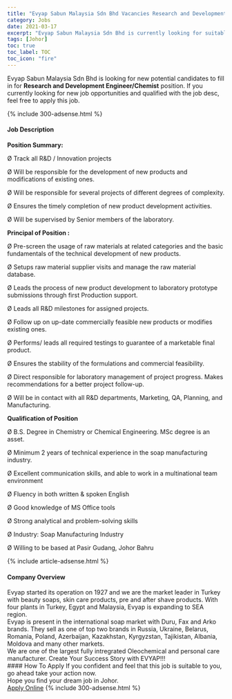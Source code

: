 ```yaml
---
title: "Evyap Sabun Malaysia Sdn Bhd Vacancies Research and Development Engineer/Chemist" 
category: Jobs 
date: 2021-03-17 
excerpt: "Evyap Sabun Malaysia Sdn Bhd is currently looking for suitable person to fill in the Research and Development Engineer/Chemist which based in Johor" 
tags: [Johor] 
toc: true 
toc_label: TOC 
toc_icon: "fire" 
--- 
```


<p>Evyap Sabun Malaysia Sdn Bhd is looking for new potential candidates to fill in for <b>Research and Development Engineer/Chemist</b> position. If you currently looking for new job opportunities and qualified with the job desc, feel free to apply this job.
</p>{% include 300-adsense.html %} 
<div><div><h4>Job Description</h4></div><div><div><span><div><p><strong>Position Summary:</strong></p><p>&#216;&#160;Track all R&amp;D / Innovation projects</p><p>&#216;&#160;Will be responsible for the development of new products and modifications of existing ones.</p><p>&#216;&#160;Will be responsible for several projects of different degrees of complexity.</p><p>&#216;&#160;Ensures the timely completion of new product development activities.</p><p>&#216;&#160;Will be supervised by Senior members of the laboratory.</p><p><strong>Principal of Position :</strong></p><p>&#216;&#160;Pre-screen the usage of raw materials at related categories and the basic fundamentals of the technical development of new products.</p><p>&#216;&#160;Setups raw material supplier visits and manage the raw material database.</p><p>&#216;&#160;Leads the process of new product development to laboratory prototype submissions through first Production support.</p><p>&#216;&#160;Leads all R&amp;D milestones for assigned projects.</p><p>&#216;&#160;Follow up on up-date commercially feasible new products or modifies existing ones.</p><p>&#216;&#160;Performs/ leads all required testings to guarantee of a marketable final product.</p><p>&#216;&#160;Ensures the stability of the formulations and commercial feasibility.</p><p>&#216;&#160;Direct responsible for laboratory management of project progress. Makes recommendations for a better project follow-up.</p><p>&#216;&#160;Will be in contact with all R&amp;D departments, Marketing, QA, Planning, and Manufacturing.</p><p><strong>Qualification of Position</strong></p><p>&#216;&#160;B.S. Degree in Chemistry or Chemical Engineering. MSc degree is an asset.</p><p>&#216;&#160;Minimum 2 years of technical experience in the soap manufacturing industry.</p><p>&#216;&#160;Excellent communication skills, and able to work in a multinational team environment</p><p>&#216;&#160;Fluency in both written &amp; spoken English</p><p>&#216;&#160;Good knowledge of MS Office tools</p><p>&#216;&#160;Strong analytical and problem-solving skills</p><p>&#216; Industry: Soap Manufacturing Industry</p><p>&#216; Willing to be based at Pasir Gudang, Johor Bahru</p></div></span></div></div></div> 
{% include article-adsense.html %} 
<div><div><h4>Company Overview</h4></div><div><div><span><div><div>Evyap started its operation on 1927 and we are the market leader in Turkey with beauty soaps, skin care products, pre and after shave products. With four plants in Turkey, Egypt and Malaysia, Evyap is expanding to SEA region.&#160;</div>
<div>Evyap is present in the international soap market with Duru, Fax and Arko brands. They sell as one of top two brands in Russia, Ukraine, Belarus, Romania, Poland, Azerbaijan, Kazakhstan, Kyrgyzstan, Tajikistan, Albania, Moldova and many other markets.</div>
<div>We are one of the largest fully intregrated Oleochemical and personal care manufacturer. Create Your Success Story with EVYAP!!!</div></div></span></div></div></div> 
#### How To Apply 
If you confident and feel that this job is suitable to you, go ahead take your action now. <br/> 
Hope you find your dream job in Johor. <br/> 
<a href="https://www.jobstreet.com.my/en/job/research-and-development-engineer-chemist-4509629?jobId=jobstreet-my-job-4509629&" class="btn btn--info" target="_blank" rel="nofollow noopenner">Apply Online</a> 
{% include 300-adsense.html %} 